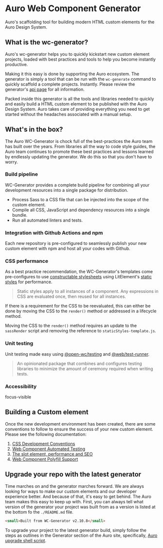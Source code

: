 # Auro Web Component Generator

Auro's scaffolding tool for building modern HTML custom elements for the Auro Design System.

## What is the wc-generator?

Auro's wc-generator helps you to quickly kickstart new custom element projects, loaded with best practices and tools to help you become instantly productive.

Making it this easy is done by supporting the Auro ecosystem. The generator is simply a tool that can be run with the `wc-generate` command to quickly scaffold a complete projects. Instantly. Please review the generator's [api page](https://auro.alaskaair.com/getting-started/developers/generator/generator/api) for all information.

Packed inside this generator is all the tools and libraries needed to quickly and easily build a HTML custom element to be published with the Auro Design System. Auro takes care of providing everything you need to get started without the headaches associated with a manual setup.

## What's in the box?

The Auro WC-Generator is chock full of the best-practices the Auro team has built over the years. From libraries all the way to code style guides, the Auro team continues to promote these best practices and lessons learned by endlessly updating the generator. We do this so that you don't have to worry.

### Build pipeline

WC-Generator provides a complete build pipeline for combining all your development resources into a single package for distribution.

* Process Sass to a CSS file that can be injected into the scope of the custom element.
* Compile all CSS, JavaScript and dependency resources into a single bundle.
* Run all automated linters and tests.

### Integration with Github Actions and npm

Each new repository is pre-configured to seamlessly publish your new custom element with npm and host all your codes with Github.

### CSS performance

As a best practice recommendation, the WC-Generator's templates come pre-configures to use [constructable stylesheets](https://developers.google.com/web/updates/2019/02/constructable-stylesheets) using LitElement's [static styles](https://lit-element.polymer-project.org/guide/styles#expressions) for performance.

> Static styles apply to all instances of a component. Any expressions in CSS are evaluated once, then reused for all instances.

If there is a requirement for the CSS to be reevaluated, this can either be done by moving the CSS to the `render()` method or addressed in a lifecycle method.

Moving the CSS to the `render()` method requires an update to the `sassRender` script and removing the reference to `staticStyles-template.js`.

### Unit testing

Unit testing made easy using [@open-wc/testing](https://open-wc.org/docs/testing/helpers/) and [@web/test-runner](https://modern-web.dev/docs/test-runner/overview/).

> An opinionated package that combines and configures testing libraries to minimize the amount of ceremony required when writing tests.

### Accessibility

focus-visible










## Building a Custom element

Once the new development environment has been created, there are some conventions to follow to ensure the success of your new custom element. Please see the following documentation:

1. [CSS Development Conventions](https://auro.alaskaair.com/support/css-conventions)
1. [Web Component Automated Testing](https://auro.alaskaair.com/support/tests)
1. [The slot element, performance and SEO](https://auro.alaskaair.com/support/slots)
1. [Web Component Polyfill Support](https://auro.alaskaair.com/support/polyfills/focusvisible)












## Upgrade your repo with the latest generator

Time marches on and the generator marches forward. We are always looking for ways to make our custom elements and our developer experience better. And because of that, it's easy to get behind. The Auro team makes this easy to keep up with. First, you can always tell what version of the generator your project was built from as a version is listed at the bottom fo the `./README.md` file.

```html
<small>Built from WC-Generator v2.10.8</small>
```

To upgrade your project to the latest generator build, simply follow the steps as outlines in the Generator section of the Auro site, specifically, [Auro upgrade shell script](https://auro.alaskaair.com/getting-started/developers/generator/upgrade).
